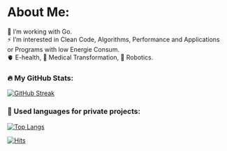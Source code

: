 # About Me:

:brain: I’m working with Go.<br>⚡ I’m interested in Clean Code, Algorithms, Performance and Applications or Programs with low Energie Consum.<br>:anatomical_heart: E-health, :dna: Medical Transformation, :mechanical_arm: Robotics.<br>

### :fire: My GitHub Stats:
[![GitHub Streak](http://github-readme-streak-stats.herokuapp.com?user=driif&theme=dark&background=000000)](https://git.io/streak-stats)


### :battery:  Used languages for private projects:
[![Top Langs](https://github-readme-stats.vercel.app/api/top-langs/?username=driif&layout=compact&theme=highcontrast)](https://github.com/anuraghazra/github-readme-stats)

[![Hits](https://u8views.com/api/v1/github/profiles/76961096/views/day-week-month-total-count.svg)](https://u8views.com/github/driif) 
